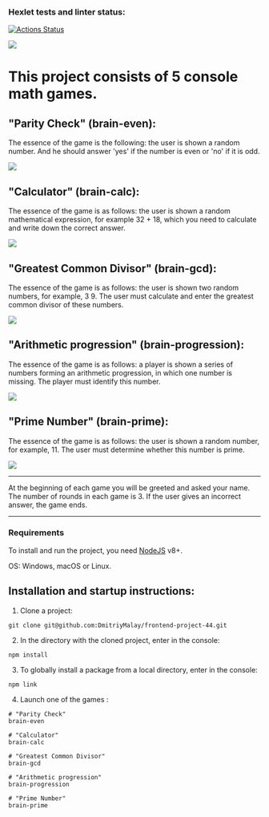 ### Hexlet tests and linter status:

[![Actions Status](https://github.com/DmitriyMalay/frontend-project-44/actions/workflows/hexlet-check.yml/badge.svg)](https://github.com/DmitriyMalay/frontend-project-44/actions)

<a href="https://codeclimate.com/github/DmitriyMalay/frontend-project-44/maintainability"><img src="https://api.codeclimate.com/v1/badges/2ee7aea3e98b50a49ecb/maintainability" /></a>

# This project consists of 5 console math games.

## "Parity Check" (brain-even):

The essence of the game is the following: the user is shown a random number. And he should answer 'yes' if the number is even or 'no' if it is odd.

<a href="https://asciinema.org/a/wxlb0eIMVo9PY4qK7UYKuOoVA" target="_blank"><img src="https://asciinema.org/a/wxlb0eIMVo9PY4qK7UYKuOoVA.svg" /></a>

## "Calculator" (brain-calc):

The essence of the game is as follows: the user is shown a random mathematical expression, for example 32 + 18, which you need to calculate and write down the correct answer.

<a href="https://asciinema.org/a/0yLVqGDt8wFn2ZlaGlFBQRv0y" target="_blank"><img src="https://asciinema.org/a/0yLVqGDt8wFn2ZlaGlFBQRv0y.svg" /></a>

## "Greatest Common Divisor" (brain-gcd):

The essence of the game is as follows: the user is shown two random numbers, for example, 3 9. The user must calculate and enter the greatest common divisor of these numbers.

<a href="https://asciinema.org/a/FdGBKtCeuChaCR5l3dP7SgjKL" target="_blank"><img src="https://asciinema.org/a/FdGBKtCeuChaCR5l3dP7SgjKL.svg" /></a>

## "Arithmetic progression" (brain-progression):

The essence of the game is as follows: a player is shown a series of numbers forming an arithmetic progression, in which one number is missing. The player must identify this number.

<a href="https://asciinema.org/a/UcOPKd0yg4m2lomsm7IH44NzQ" target="_blank"><img src="https://asciinema.org/a/UcOPKd0yg4m2lomsm7IH44NzQ.svg" /></a>

## "Prime Number" (brain-prime):

The essence of the game is as follows: the user is shown a random number, for example, 11. The user must determine whether this number is prime.

<a href="https://asciinema.org/a/BY23bgLzVqzHdMahY5b6s2kGU" target="_blank"><img src="https://asciinema.org/a/BY23bgLzVqzHdMahY5b6s2kGU.svg" /></a>

___

At the beginning of each game you will be greeted and asked your name. The number of rounds in each game is 3. If the user gives an incorrect answer, the game ends.

___

### Requirements

To install and run the project, you need [NodeJS](https://nodejs.org/en) v8+.

OS: Windows, macOS or Linux.


## Installation and startup instructions:


1. Clone a project:

```
git clone git@github.com:DmitriyMalay/frontend-project-44.git
```

2. In the directory with the cloned project, enter in the console:

```
npm install
```

3. To globally install a package from a local directory, enter in the console:

```
npm link
```

4. Launch one of the games :

```
# "Parity Check"
brain-even
```

```
# "Calculator"
brain-calc
```

```
# "Greatest Common Divisor"
brain-gcd
```

```
# "Arithmetic progression"
brain-progression
```

```
# "Prime Number"
brain-prime
```
